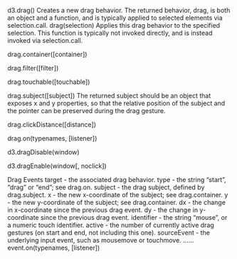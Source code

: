 d3.drag()
Creates a new drag behavior. The returned behavior, drag, is both an object and a function, 
and is typically applied to selected elements via selection.call.
drag(selection) 
Applies this drag behavior to the specified selection.
This function is typically not invoked directly, and is instead invoked via selection.call. 

 drag.container([container]) 
 
 drag.filter([filter])
 
 drag.touchable([touchable])
 
 drag.subject([subject])
 The returned subject should be an object that exposes x and y properties, 
 so that the relative position of the subject and the pointer can be preserved during the drag gesture. 
 
 drag.clickDistance([distance])
 
 drag.on(typenames, [listener])
 
 d3.dragDisable(window)
 
 d3.dragEnable(window[, noclick])
 
 Drag Events
target - the associated drag behavior.
type - the string “start”, “drag” or “end”; see drag.on.
subject - the drag subject, defined by drag.subject.
x - the new x-coordinate of the subject; see drag.container.
y - the new y-coordinate of the subject; see drag.container.
dx - the change in x-coordinate since the previous drag event.
dy - the change in y-coordinate since the previous drag event.
identifier - the string “mouse”, or a numeric touch identifier.
active - the number of currently active drag gestures (on start and end, not including this one).
sourceEvent - the underlying input event, such as mousemove or touchmove.
 ……
 event.on(typenames, [listener])
